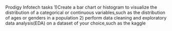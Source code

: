 Prodigy Infotech tasks
1)Create a bar chart or histogram to visualize the distribution of a categorical or continuous variables,such as the distribution of ages or genders in a population
2) perform data cleaning and exploratory data analysis(EDA) on a dataset of your choice,such as the kaggle

